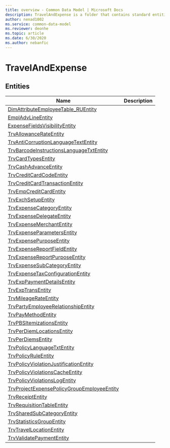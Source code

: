 ```yaml
---
title: overview - Common Data Model | Microsoft Docs
description: TravelAndExpense is a folder that contains standard entities related to the Common Data Model.
author: nenad1002
ms.service: common-data-model
ms.reviewer: deonhe
ms.topic: article
ms.date: 6/30/2020
ms.author: nebanfic
---
```


# TravelAndExpense


## Entities

|Name|Description|
|---|---|
|[DimAttributeEmployeeTable_RUEntity](DimAttributeEmployeeTable_RUEntity.md)||
|[EmplAdvLineEntity](EmplAdvLineEntity.md)||
|[ExpenseFieldsVisibilityEntity](ExpenseFieldsVisibilityEntity.md)||
|[TrvAllowanceRateEntity](TrvAllowanceRateEntity.md)||
|[TrvAntiCorruptionLanguageTextEntity](TrvAntiCorruptionLanguageTextEntity.md)||
|[TrvBarcodeInstructionsLanguageTxtEntity](TrvBarcodeInstructionsLanguageTxtEntity.md)||
|[TrvCardTypesEntity](TrvCardTypesEntity.md)||
|[TrvCashAdvanceEntity](TrvCashAdvanceEntity.md)||
|[TrvCreditCardCodeEntity](TrvCreditCardCodeEntity.md)||
|[TrvCreditCardTransactionEntity](TrvCreditCardTransactionEntity.md)||
|[TrvEmpCreditCardEntity](TrvEmpCreditCardEntity.md)||
|[TrvExchSetupEntity](TrvExchSetupEntity.md)||
|[TrvExpenseCategoryEntity](TrvExpenseCategoryEntity.md)||
|[TrvExpenseDelegateEntity](TrvExpenseDelegateEntity.md)||
|[TrvExpenseMerchantEntity](TrvExpenseMerchantEntity.md)||
|[TrvExpenseParametersEntity](TrvExpenseParametersEntity.md)||
|[TrvExpensePurposeEntity](TrvExpensePurposeEntity.md)||
|[TrvExpenseReportFieldEntity](TrvExpenseReportFieldEntity.md)||
|[TrvExpenseReportPurposeEntity](TrvExpenseReportPurposeEntity.md)||
|[TrvExpenseSubCategoryEntity](TrvExpenseSubCategoryEntity.md)||
|[TrvExpenseTaxConfigurationEntity](TrvExpenseTaxConfigurationEntity.md)||
|[TrvExpPaymentDetailsEntity](TrvExpPaymentDetailsEntity.md)||
|[TrvExpTransEntity](TrvExpTransEntity.md)||
|[TrvMileageRateEntity](TrvMileageRateEntity.md)||
|[TrvPartyEmployeeRelationshipEntity](TrvPartyEmployeeRelationshipEntity.md)||
|[TrvPayMethodEntity](TrvPayMethodEntity.md)||
|[TrvPBSItemizationsEntity](TrvPBSItemizationsEntity.md)||
|[TrvPerDiemLocationsEntity](TrvPerDiemLocationsEntity.md)||
|[TrvPerDiemsEntity](TrvPerDiemsEntity.md)||
|[TrvPolicyLanguageTxtEntity](TrvPolicyLanguageTxtEntity.md)||
|[TrvPolicyRuleEntity](TrvPolicyRuleEntity.md)||
|[TrvPolicyViolationJustificationEntity](TrvPolicyViolationJustificationEntity.md)||
|[TrvPolicyViolationsCacheEntity](TrvPolicyViolationsCacheEntity.md)||
|[TrvPolicyViolationsLogEntity](TrvPolicyViolationsLogEntity.md)||
|[TrvProjectExpensePolicyGroupEmployeeEntity](TrvProjectExpensePolicyGroupEmployeeEntity.md)||
|[TrvReceiptEntity](TrvReceiptEntity.md)||
|[TrvRequisitionTableEntity](TrvRequisitionTableEntity.md)||
|[TrvSharedSubCategoryEntity](TrvSharedSubCategoryEntity.md)||
|[TrvStatisticsGroupEntity](TrvStatisticsGroupEntity.md)||
|[TrvTravelLocationEntity](TrvTravelLocationEntity.md)||
|[TrvValidatePaymentEntity](TrvValidatePaymentEntity.md)||
